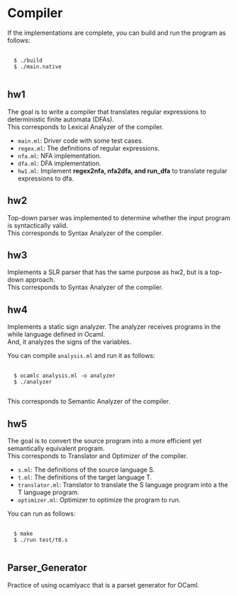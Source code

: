 # Compiler
If the implementations are complete, you can build and run the program as follows:

<pre>
  <code>
  $ ./build
  $ ./main.native
  </code>
</pre> 

## hw1
The goal is to write a compiler that translates regular expressions to deterministic finite automata (DFAs).  
This corresponds to Lexical Analyzer of the compiler.

* <code>main.ml</code>: Driver code with some test cases.  
* <code>regex.ml</code>: The definitions of regular expressions.  
* <code>nfa.ml</code>: NFA implementation.  
* <code>dfa.ml</code>: DFA implementation.  
* <code>hw1.ml</code>: Implement __regex2nfa, nfa2dfa, and run_dfa__ to translate regular expressions to dfa.  

## hw2
Top-down parser was implemented to determine whether the input program is syntactically valid.  
This corresponds to Syntax Analyzer of the compiler.  

## hw3
Implements a SLR parser that has the same purpose as hw2, but is a top-down approach.  
This corresponds to Syntax Analyzer of the compiler.  

## hw4
Implements a static sign analyzer.
The analyzer receives programs in the while language defined in Ocaml.  
And, it analyzes the signs of the variables.  

You can compile <code>analysis.ml</code> and run it as follows:

<pre>
  <code>
  $ ocamlc analysis.ml -o analyzer
  $ ./analyzer
  </code>
</pre> 

This corresponds to Semantic Analyzer of the compiler.  

## hw5
The goal is to convert the source program into a more efficient yet semantically equivalent program.  
This corresponds to Translator and Optimizer of the compiler.  

* <code>s.ml</code>: The definitions of the source language S.  
* <code>t.ml</code>: The definitions of the target language T.  
* <code>translator.ml</code>: Translator to translate the S language program into a the T language program.  
* <code>optimizer.ml</code>: Optimizer to optimize the program to run.  

You can run as follows:
<pre>
  <code>
  $ make
  $ ./run test/t0.s
  </code>
</pre> 

## Parser_Generator
Practice of using ocamlyacc that is a parset generator for OCaml.  

